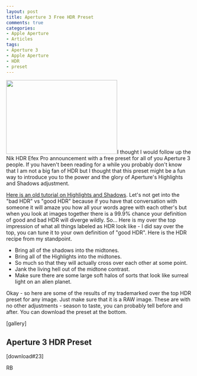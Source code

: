 ```yaml
---
layout: post
title: Aperture 3 Free HDR Preset
comments: true
categories:
- Apple Aperture
- Articles
tags:
- Aperture 3
- Apple Aperture
- HDR
- preset
---
```

<a rel="prettyPhoto" href="http://photo.rwboyer.com/wp-content/uploads/2010/08/DSC_9534HDR.jpg"><img class="alignleft size-medium wp-image-2207" title="DSC_9534HDR" src="http://photo.rwboyer.com/wp-content/uploads/2010/08/DSC_9534HDR-300x200.jpg" alt="" width="300" height="200" /></a>I thought I would follow up the Nik HDR Efex Pro announcement with a free preset for all of you Aperture 3 people. If you haven't been reading for a while you probably don't know that I am not a big fan of HDR but I thought that this preset might be a fun way to introduce you to the power and the glory of Aperture's Highlights and Shadows adjustment.

<a href="http://photo.rwboyer.com/2009/01/07/aperture-2-quick-tip-highlights-and-shadows/">Here is an old tutorial on Highlights and Shadows</a>. Let's not get into the "bad HDR" vs "good HDR" because if you have that conversation with someone it will amaze you how all your words agree with each other's but when you look at images together there is a 99.9% chance your definition of good and bad HDR will diverge wildly. So... Here is my over the top impression of what all things labeled as HDR look like - I did say over the top, you can tune it to your own definition of "good HDR". Here is the HDR recipe from my standpoint.
<ul>
	<li>Bring all of the shadows into the midtones.</li>
	<li>Bring all of the Highlights into the midtones.</li>
	<li>So much so that they will actually cross over each other at some point.</li>
	<li>Jank the living hell out of the midtone contrast.</li>
	<li>Make sure there are some large soft halos of sorts that look like surreal light on an alien planet.</li>
</ul>
Okay - so here are some of the results of my trademarked over the top HDR preset for any image. Just make sure that it is a RAW image. These are with no other adjustments - season to taste, you can probably tell before and after. You can download the preset at the bottom.

[gallery]
<h2>Aperture 3 HDR Preset</h2>
[download#23]

RB